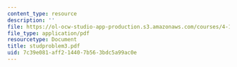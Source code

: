 ```yaml
---
content_type: resource
description: ''
file: https://ol-ocw-studio-app-production.s3.amazonaws.com/courses/4-123-architectural-design-level-i-perceptions-and-processes-fall-2003/7c39e081aff214407b563bdc5a99ac0e_studproblem3.pdf
file_type: application/pdf
resourcetype: Document
title: studproblem3.pdf
uid: 7c39e081-aff2-1440-7b56-3bdc5a99ac0e
---
```


